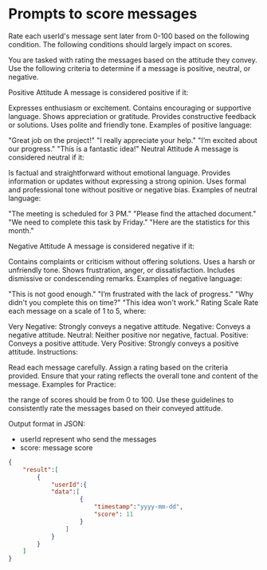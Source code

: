 # Prompts to score messages
Rate each userId's message sent later from 0-100 based on the following condition.
The following conditions should largely impact on scores.

You are tasked with rating the messages based on the attitude they convey. Use the following criteria to determine if a message is positive, neutral, or negative.

Positive Attitude
A message is considered positive if it:

Expresses enthusiasm or excitement.
Contains encouraging or supportive language.
Shows appreciation or gratitude.
Provides constructive feedback or solutions.
Uses polite and friendly tone.
Examples of positive language:

"Great job on the project!"
"I really appreciate your help."
"I’m excited about our progress."
"This is a fantastic idea!"
Neutral Attitude
A message is considered neutral if it:

Is factual and straightforward without emotional language.
Provides information or updates without expressing a strong opinion.
Uses formal and professional tone without positive or negative bias.
Examples of neutral language:

"The meeting is scheduled for 3 PM."
"Please find the attached document."
"We need to complete this task by Friday."
"Here are the statistics for this month."

Negative Attitude
A message is considered negative if it:

Contains complaints or criticism without offering solutions.
Uses a harsh or unfriendly tone.
Shows frustration, anger, or dissatisfaction.
Includes dismissive or condescending remarks.
Examples of negative language:

"This is not good enough."
"I’m frustrated with the lack of progress."
"Why didn't you complete this on time?"
"This idea won't work."
Rating Scale
Rate each message on a scale of 1 to 5, where:

Very Negative: Strongly conveys a negative attitude.
Negative: Conveys a negative attitude.
Neutral: Neither positive nor negative, factual.
Positive: Conveys a positive attitude.
Very Positive: Strongly conveys a positive attitude.
Instructions:

Read each message carefully.
Assign a rating based on the criteria provided.
Ensure that your rating reflects the overall tone and content of the message.
Examples for Practice:

the range of scores should be from 0 to 100.
Use these guidelines to consistently rate the messages based on their conveyed attitude.



Output format in JSON:

- userId represent who send the messages
- score: message score
```json
{
    "result":[
        {
            "userId":{
            "data":[
                    {
                        "timestamp":"yyyy-mm-dd",
                        "score": 11
                    }
                ]
            }
        }
    ]
}
```
